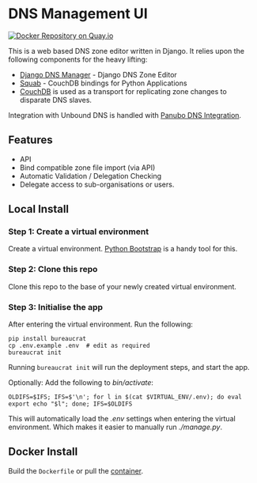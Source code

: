 # DNS Management UI

[![Docker Repository on Quay.io](https://quay.io/repository/panubo/panubo-dns/status "Docker Repository on Quay.io")](https://quay.io/repository/panubo/panubo-dns)

This is a web based DNS zone editor written in Django. It relies upon the following components for the heavy lifting:

- [Django DNS Manager](https://github.com/voltgrid/django-dnsmanager) - Django DNS Zone Editor
- [Squab](https://github.com/panubo/python-squab) - CouchDB bindings for Python Applications
- [CouchDB](http://couchdb.apache.org/) is used as a transport for replicating zone changes to disparate DNS slaves.

Integration with Unbound DNS is handled with [Panubo DNS Integration](https://github.com/panubo/panubo-dns-integration).

## Features

- API
- Bind compatible zone file import (via API)
- Automatic Validation / Delegation Checking
- Delegate access to sub-organisations or users.

## Local Install

### Step 1: Create a virtual environment

Create a virtual environment. [Python Bootstrap](https://github.com/adlibre/python-bootstrap) is a handy tool for this.

### Step 2: Clone this repo 

Clone this repo to the base of your newly created virtual environment.

### Step 3: Initialise the app

After entering the virtual environment. Run the following:

    pip install bureaucrat
    cp .env.example .env  # edit as required
    bureaucrat init

Running `bureaucrat init` will run the deployment steps, and start the app.

Optionally: Add the following to _bin/activate_:

    OLDIFS=$IFS; IFS=$'\n'; for l in $(cat $VIRTUAL_ENV/.env); do eval export echo "$l"; done; IFS=$OLDIFS
    
This will automatically load the _.env_ settings when entering the virtual environment. 
Which makes it easier to manually run _./manage.py_.

## Docker Install

Build the `Dockerfile` or pull the [container](https://quay.io/repository/panubo/panubo-dns).
